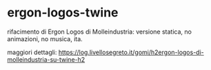 # ergon-logos-twine
rifacimento di Ergon Logos di Molleindustria: versione statica, no animazioni, no musica, ita.

maggiori dettagli: https://log.livellosegreto.it/gomi/h2ergon-logos-di-molleindustria-su-twine-h2
